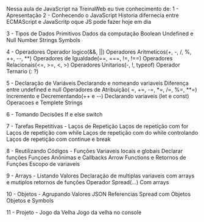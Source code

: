 Nessa aula de JavaScript na TreinaWeb eu tive conhecimento de:
1 - Apresentação
2 - Conhecendo o JavaScript
  Historia
  difernecia entre ECMAScript e JavaScritp
  oque JS pode fazer hoje em dia
  
3 - Tipos de Dados Primitivos
  Dados da computação 
  Boolean
  Undefined e Null
  Number
  Strings
  Symbols
  
4 - Operadores
  Operador logico(&&, ||)
  Operadores Aritmeticos(+, -, /, %, ++, --, **)
  Operadores de Igualdade(==, ===, !=, !==)
  Operadores Relacionais(<=, >=, <, >)
  Operadores Unitarios(-, !, typeof)
  Operador Ternario (: ?)
  
5 - Declaração de Variáveis
  Declarando e nomeando variaveis
  Diferença entre undefined e null
  Operadores de Atribuição( =, +=, -=, *=, /=, %=, **=)
  Incremento e Decrementando(++ e --)
  Declarando variaveis (let e const)
  Operacoes e Templete Strings
  
6 - Tomando Decisões
  If e else
  switch
  
7 - Tarefas Repetitivas - Laços de Repetição
  Laços de repetição com for
  Laços de repetição com while
  Laços de repetição com do while
  controlando Laços de repetição com continue e break
  
8 - Reutilizando Códigos - Funções
  Variaveis locais e globais
  Declarar funções
  Funçoes Anônimas e Callbacks
  Arrow Functions e Retornos de Funções
  Escopo de variaveis
  
9 - Arrays - Listando Valores
  Declaração de multiplas variaveis com arrays e mutiplos retornos de funções
  Operador Spread(...) Com arrays
  
10 - Objetos - Agrupando Valores
  JSON
  Referencias
  Spread com Objetos
  Objetos e Symbols
  
11 - Projeto - Jogo da Velha
  Jogo da velha no console
